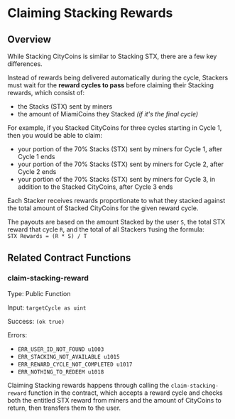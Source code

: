 # Claiming Stacking Rewards

## Overview

While Stacking CityCoins is similar to Stacking STX, there are a few key differences.

Instead of rewards being delivered automatically during the cycle, Stackers must wait for the **reward cycles to pass** before claiming their Stacking rewards, which consist of:

* the Stacks (STX) sent by miners
* the amount of MiamiCoins they Stacked _(if it's the final cycle)_

For example, if you Stacked CityCoins for three cycles starting in Cycle 1, then you would be able to claim:

* your portion of the 70% Stacks (STX) sent by miners for Cycle 1, after Cycle 1 ends
* your portion of the 70% Stacks (STX) sent by miners for Cycle 2, after Cycle 2 ends
* your portion of the 70% Stacks (STX) sent by miners for Cycle 3, in addition to the Stacked CityCoins, after Cycle 3 ends

Each Stacker receives rewards proportionate to what they stacked against the total amount of Stacked CityCoins for the given reward cycle.

The payouts are based on the amount Stacked by the user `S`, the total STX reward that cycle `R`, and the total of all Stackers `T`using the formula:\
`STX Rewards = (R * S) / T`

## Related Contract Functions

### claim-stacking-reward

Type: Public Function

Input: `targetCycle as uint`

Success: `(ok true)`

Errors:

* `ERR_USER_ID_NOT_FOUND u1003`
* `ERR_STACKING_NOT_AVAILABLE u1015`
* `ERR_REWARD_CYCLE_NOT_COMPLETED u1017`
* `ERR_NOTHING_TO_REDEEM u1018`

Claiming Stacking rewards happens through calling the `claim-stacking-reward` function in the contract, which accepts a reward cycle and checks both the entitled STX reward from miners and the amount of CityCoins to return, then transfers them to the user.

